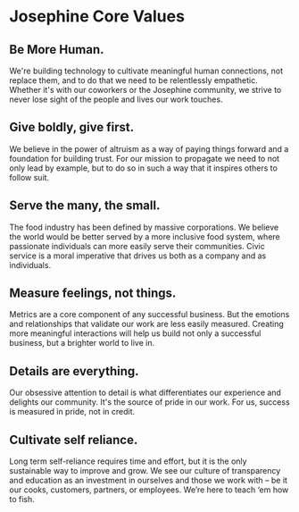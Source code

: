 # Josephine Core Values

## Be More Human.

We're building technology to cultivate meaningful human connections, not replace them, and to do that we need to be relentlessly empathetic. Whether it's with our coworkers or the Josephine community, we strive to never lose sight of the people and lives our work touches.

## Give boldly, give first.

We believe in the power of altruism as a way of paying things forward and a foundation for building trust. For our mission to propagate we need to not only lead by example, but to do so in such a way that it inspires others to follow suit.

## Serve the many, the small.

The food industry has been defined by massive corporations. We believe the world would be better served by a more inclusive food system, where passionate individuals can more easily serve their communities. Civic service is a moral imperative that drives us both as a company and as individuals.

## Measure feelings, not things.

Metrics are a core component of any successful business. But the emotions and relationships that validate our work are less easily measured. Creating more meaningful interactions will help us build not only a successful business, but a brighter world to live in.

## Details are everything.

Our obsessive attention to detail is what differentiates our experience and delights our community. It's the source of pride in our work. For us, success is measured in pride, not in credit.

## Cultivate self reliance.

Long term self-reliance requires time and effort, but it is the only sustainable way to improve and grow. We see our culture of transparency and education as an investment in ourselves and those we work with – be it our cooks, customers, partners, or employees. We’re here to teach ‘em how to fish.
